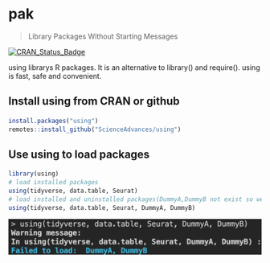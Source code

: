 
# pak

> Library Packages Without Starting Messages

<!-- badges: start -->
[![CRAN_Status_Badge](https://www.r-pkg.org/badges/version/using)](https://cran.r-project.org/package=using)
<!-- badges: end -->

 using librarys R packages. It is an alternative to library() and require(). using is fast, safe and convenient.

## Install using from CRAN or github

``` r
install.packages("using")
remotes::install_github("ScienceAdvances/using")
```

## Use using to load packages

``` r
library(using)
# load installed packages
using(tidyverse, data.table, Seurat)
# load installed and uninstalled packages(DummyA,DummyB not exist so we did not install them)
using(tidyverse, data.table, Seurat, DummyA, DummyB)
```
![](load.png)